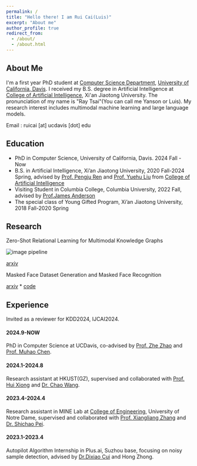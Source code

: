 ```yaml
---
permalink: /
title: "Hello there! I am Rui Cai(Luis)"
excerpt: "About me"
author_profile: true
redirect_from: 
  - /about/
  - /about.html
---
```


## About Me
I'm a first year PhD student at [Computer Science Department](https://cs.ucdavis.edu/), [University of California, Davis](https://www.ucdavis.edu/). I received my B.S. degree in Artificial Intelligence at [College of Artificial Intelligence](https://iair.xjtu.edu.cn/), Xi'an Jiaotong University. The pronunciation of my name is "Ray Tsai"(You can call me Yanson or Luis). My research interest includes multimodal machine learning and large language models.

Email : ruicai [at] ucdavis [dot] edu

<div style="display:none">I had a wonderful RA intern at HKUST(GZ), advised by [Prof. Hui Xiong](https://www.hkust-gz.edu.cn/zh/people/hui-xiong/) and [Dr. Chao Wang](https://scholar.google.com/citations?hl=zh-CN&user=j08V64UAAAAJ&view_op=list_works&sortby=pubdate). I was very fortunate to be advised by [Prof. Xiangliang Zhang](https://engineering.nd.edu/faculty/xiangliang-zhang/) and [Dr. Shichao Pei](https://scpei.github.io/) of MINE Lab from [College of Engineering](https://engineering.nd.edu/), University of Notre Dame. I had a one-semester visit in Columbia University and luckily advised by [Prof.James Anderson](http://www.columbia.edu/~ja3451/) and gained a lot form his Convex Optimization course. I spent my wonderful sophomore year advised by [Prof. Pengju Ren](https://gr.xjtu.edu.cn/en/web/pengjuren) from [College of Artificial Intelligence](https://iair.xjtu.edu.cn/), Xi'an Jiaotong University. I was enrolled in Youth Gifted Program of Xi'an Jiaotong University at 2018, and graduated at 2020.</div>

## Education
+ PhD in Computer Science, University of California, Davis. 2024 Fall - Now
+ B.S. in Artificial Intelligence, Xi’an Jiaotong University, 2020 Fall-2024 Spring, advised by [Prof. Pengju Ren](https://gr.xjtu.edu.cn/en/web/pengjuren) and [Prof. Yuehu Liu]([https://gr.xjtu.edu.cn/en/web/yuehuliu](https://gr.xjtu.edu.cn/en/web/liuyh)) from [College of Artificial Intelligence](https://iair.xjtu.edu.cn/)
+ Visiting Student in Columbia College, Columbia University, 2022 Fall, advised by [Prof.James Anderson](http://www.columbia.edu/~ja3451/)
+ The special class of Young Gifted Program, Xi’an Jiaotong University, 2018 Fall-2020 Spring

## Research
<text color="blue">Zero-Shot Relational Learning for Multimodal Knowledge Graphs</text>

![image pipeline](MRE_pipeline.png)

[arxiv](https://arxiv.org/pdf/2404.06220.pdf)


Masked Face Dataset Generation and Masked Face Recognition 

[arxiv](https://arxiv.org/abs/2311.07475) * [code](https://github.com/luisrui/Seeing-AI-system)

## Experience
Invited as a reviewer for KDD2024, IJCAI2024.

#### 2024.9-NOW

PhD in Computer Science at UCDavis, co-advised by [Prof. Zhe Zhao](https://sites.google.com/view/zhezhao) and [Prof. Muhao Chen](https://muhaochen.github.io/). 

#### 2024.1-2024.8

Research assistant at HKUST(GZ), supervised and collaborated with [Prof. Hui Xiong](https://facultyprofiles.hkust-gz.edu.cn/faculty-personal-page?id=253) and [Dr. Chao Wang](https://scholar.google.com/citations?hl=zh-CN&user=j08V64UAAAAJ&view_op=list_works&sortby=pubdate).

#### 2023.4-2024.4

Research assistant in MINE Lab at [College of Engineering](https://engineering.nd.edu/), University of Notre Dame, supervised 
and collaborated with [Prof. Xiangliang Zhang](https://engineering.nd.edu/faculty/xiangliang-zhang/) and [Dr. Shichao Pei](https://scpei.github.io/).

#### 2023.1-2023.4

Autopilot Algorithm Internship in Plus.ai, Suzhou base, focusing on noisy sample detection, advised by [Dr.Dixiao Cui](https://www.linkedin.com/in/dixiaocui/) and Hong Zhong.
